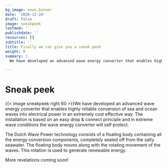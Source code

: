 ```yaml
---
bg_image: news_banner
date: '2020-11-24'
draft: false
image: sneakpeek
lastmod: ''
publishdate: ''
resources: []
subtitle: ''
title: Finally we can give you a sneak peek
weight: 0
summary: |-
  We have developed an advanced wave energy converter that enables highly reliable conversion of sea and ocean waves into electrical power in an extremely cost effective way. The installation is based on an easy drop & connect principle and in extreme wave conditions the wave energy converter will self protect.

---
```

# Sneak peek

{{< image sneakpeek right 60 >}}We have developed an advanced wave energy converter that enables highly reliable conversion of sea and ocean waves into electrical power in an extremely cost effective way. The installation is based on an easy drop & connect principle and in extreme wave conditions the wave energy converter will self protect.

The Dutch Wave Power technology consists of a floating body containing all the energy conversion components, completely sealed off from the salty seawater. The floating body moves along with the rotating movement of the waves. This rotation is used to generate renewable energy.

More revelations coming soon!